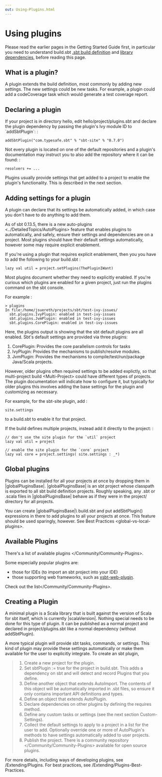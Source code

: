 ```yaml
---
out: Using-Plugins.html
---
```


  [Basic-Def]: Basic-Def.html
  [Library-Dependencies]: Library-Dependencies.html

Using plugins
=============

Please read the earlier pages in the Getting Started Guide first, in
particular you need to understand build.sbt [.sbt build definition][Basic-Def] and
[library dependencies][Library-Dependencies], before reading this page.

What is a plugin?
-----------------

A plugin extends the build definition, most commonly by adding new
settings. The new settings could be new tasks. For example, a plugin
could add a codeCoverage task which would generate a test coverage
report.

Declaring a plugin
------------------

If your project is in directory hello, edit hello/project/plugins.sbt
and declare the plugin dependency by passing the plugin's Ivy module ID
to \`addSbtPlugin\`: :

    addSbtPlugin("com.typesafe.sbt" % "sbt-site" % "0.7.0")

Not every plugin is located on one of the default repositories and a
plugin's documentation may instruct you to also add the repository where
it can be found: :

    resolvers += ...

Plugins usually provide settings that get added to a project to enable
the plugin's functionality. This is described in the next section.

Adding settings for a plugin
----------------------------

A plugin can declare that its settings be automatically added, in which
case you don't have to do anything to add them.

As of sbt 0.13.5, there is a new
auto-plugins \<../DetailedTopics/AutoPlugins\> feature that enables
plugins to automatically, and safely, ensure their settings and
dependencies are on a project. Most plugins should have their default
settings automatically, however some may require explicit enablement.

If you're using a plugin that requires explicit enablement, then you you
have to add the following to your build.sbt :

    lazy val util = project.setPlugins(ThePluginIWant)

Most plugins document whether they need to explicitly enabled. If you're
curious which plugins are enabled for a given project, just run the
plugins command on the sbt console.

For example :

    > plugins
    In file:/home/jsuereth/projects/sbt/test-ivy-issues/
      sbt.plugins.IvyPlugin: enabled in test-ivy-issues
      sbt.plugins.JvmPlugin: enabled in test-ivy-issues
      sbt.plugins.CorePlugin: enabled in test-ivy-issues

Here, the plugins output is showing that the sbt default plugins are all
enabled. Sbt's default settings are provided via three plugins:

1.  CorePlugin: Provides the core parallelism controls for tasks
2.  IvyPlugin: Provides the mechanisms to publish/resolve modules.
3.  JvmPlugin: Provides the mechanisms to compile/test/run/package
    Java/Scala projects.

However, older plugins often required settings to be added explictly, so
that multi-project build \<Multi-Project\> could have different types of
projects. The plugin documentation will indicate how to configure it,
but typically for older plugins this involves adding the base settings
for the plugin and customizing as necessary.

For example, for the sbt-site plugin, add :

    site.settings

to a build.sbt to enable it for that project.

If the build defines multiple projects, instead add it directly to the
project: :

    // don't use the site plugin for the `util` project
    lazy val util = project

    // enable the site plugin for the `core` project
    lazy val core = project.settings( site.settings : _*)

Global plugins
--------------

Plugins can be installed for all your projects at once by dropping them
in |globalPluginsBase|. |globalPluginsBase| is an sbt project whose
classpath is exported to all sbt build definition projects. Roughly
speaking, any .sbt or .scala files in |globalPluginsBase| behave as if
they were in the project/ directory for all projects.

You can create |globalPluginsBase|\\ build.sbt and put addSbtPlugin()
expressions in there to add plugins to all your projects at once. This
feature should be used sparingly, however. See
Best Practices \<global-vs-local-plugins\>.

Available Plugins
-----------------

There's a list of available plugins \</Community/Community-Plugins\>.

Some especially popular plugins are:

-   those for IDEs (to import an sbt project into your IDE)
-   those supporting web frameworks, such as
    [xsbt-web-plugin](https://github.com/JamesEarlDouglas/xsbt-web-plugin).

Check out the list\</Community/Community-Plugins\>.

Creating a Plugin
-----------------

A minimal plugin is a Scala library that is built against the version of
Scala for sbt itself, which is currently |scalaVersion|. Nothing special
needs to be done for this type of plugin. It can be published as a
normal project and declared in project/plugins.sbt like a normal
dependency (without addSbtPlugin).

A more typical plugin will provide sbt tasks, commands, or settings.
This kind of plugin may provide these settings automatically or make
them available for the user to explicitly integrate. To create an sbt
plugin,

> 1.  Create a new project for the plugin.
> 2.  Set sbtPlugin := true for the project in build.sbt. This adds a
>     dependency on sbt and will detect and record Plugins that you
>     define.
> 3.  Define another object that extends AutoImport. The contents of
>     this object will be automatically imported in .sbt files, so
>     ensure it only contains important API definitions and types.
> 4.  Define an object that extends AutoPlugin.
> 5.  Declare dependencies on other plugins by defining the requires
>     method.
> 6.  Define any custom tasks or settings (see the next section
>     Custom-Settings).
> 7.  Collect the default settings to apply to a project in a list for
>     the user to add. Optionally override one or more of AutoPlugin's
>     methods to have settings automatically added to user projects.
> 8.  Publish the project. There is a
>     community repository \</Community/Community-Plugins\> available
>     for open source plugins.

For more details, including ways of developing plugins, see
/Extending/Plugins. For best practices, see
/Extending/Plugins-Best-Practices.
